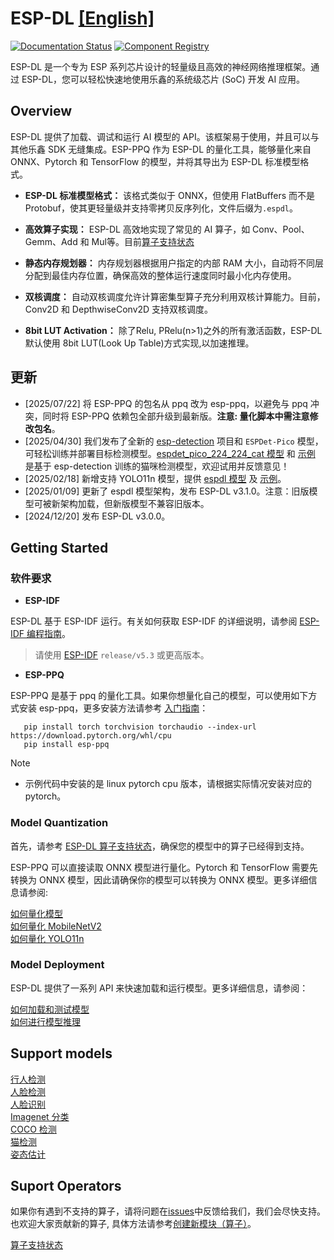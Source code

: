 # ESP-DL [[English]](./README.md)

[![Documentation Status](./docs/_static/doc_latest.svg)](https://docs.espressif.com/projects/esp-dl/zh_CN/latest/index.html)    [![Component Registry](https://components.espressif.com/components/espressif/esp-dl/badge.svg)](https://components.espressif.com/components/espressif/esp-dl)

ESP-DL 是一个专为 ESP 系列芯片设计的轻量级且高效的神经网络推理框架。通过 ESP-DL，您可以轻松快速地使用乐鑫的系统级芯片 (SoC) 开发 AI 应用。

## Overview

ESP-DL 提供了加载、调试和运行 AI 模型的 API。该框架易于使用，并且可以与其他乐鑫 SDK 无缝集成。ESP-PPQ 作为 ESP-DL 的量化工具，能够量化来自 ONNX、Pytorch 和 TensorFlow 的模型，并将其导出为 ESP-DL 标准模型格式。

- **ESP-DL 标准模型格式：** 该格式类似于 ONNX，但使用 FlatBuffers 而不是 Protobuf，使其更轻量级并支持零拷贝反序列化，文件后缀为`.espdl`。

- **高效算子实现：** ESP-DL 高效地实现了常见的 AI 算子，如 Conv、Pool、Gemm、Add 和 Mul等。目前[算子支持状态](./operator_support_state.md)

- **静态内存规划器：** 内存规划器根据用户指定的内部 RAM 大小，自动将不同层分配到最佳内存位置，确保高效的整体运行速度同时最小化内存使用。

- **双核调度：** 自动双核调度允许计算密集型算子充分利用双核计算能力。目前，Conv2D 和 DepthwiseConv2D 支持双核调度。

- **8bit LUT Activation：** 除了Relu, PRelu(n>1)之外的所有激活函数，ESP-DL 默认使用 8bit LUT(Look Up Table)方式实现,以加速推理。


## 更新 

- [2025/07/22] 将 ESP-PPQ 的包名从 ppq 改为 esp-ppq，以避免与 ppq 冲突，同时将 ESP-PPQ 依赖包全部升级到最新版。**注意: 量化脚本中需注意修改包名**。
- [2025/04/30] 我们发布了全新的 [esp-detection](https://github.com/espressif/esp-detection) 项目和 `ESPDet-Pico` 模型，可轻松训练并部署目标检测模型。[espdet_pico_224_224_cat 模型](./models/cat_detect/) 和 [示例](./examples/cat_detect/) 是基于 esp-detection 训练的猫咪检测模型，欢迎试用并反馈意见！    
- [2025/02/18] 新增支持 YOLO11n 模型，提供 [espdl 模型](https://github.com/espressif/esp-dl/tree/master/models/coco_detect) 及 [示例](https://github.com/espressif/esp-dl/tree/master/examples/yolo11_detect)。    
- [2025/01/09] 更新了 espdl 模型架构，发布 ESP-DL v3.1.0。注意：旧版模型可被新架构加载，但新版模型不兼容旧版本。   
- [2024/12/20] 发布 ESP-DL v3.0.0。   


## Getting Started

### 软件要求

- **ESP-IDF**  

ESP-DL 基于 ESP-IDF 运行。有关如何获取 ESP-IDF 的详细说明，请参阅 [ESP-IDF 编程指南](https://idf.espressif.com)。

> 请使用 [ESP-IDF](https://github.com/espressif/esp-idf) `release/v5.3` 或更高版本。

- **ESP-PPQ**

ESP-PPQ 是基于 ppq 的量化工具。如果你想量化自己的模型，可以使用如下方式安装 esp-ppq，更多安装方法请参考 [入门指南](https://docs.espressif.com/projects/esp-dl/zh_CN/latest/getting_started/readme.html#)：

```
   pip install torch torchvision torchaudio --index-url https://download.pytorch.org/whl/cpu
   pip install esp-ppq
```

> [!NOTE]
> - 示例代码中安装的是 linux pytorch cpu 版本，请根据实际情况安装对应的 pytorch。

### Model Quantization

首先，请参考 [ESP-DL 算子支持状态](./operator_support_state.md)，确保您的模型中的算子已经得到支持。

ESP-PPQ 可以直接读取 ONNX 模型进行量化。Pytorch 和 TensorFlow 需要先转换为 ONNX 模型，因此请确保你的模型可以转换为 ONNX 模型。更多详细信息请参阅:  

[如何量化模型](https://docs.espressif.com/projects/esp-dl/zh_CN/latest/tutorials/how_to_quantize_model.html)  
[如何量化 MobileNetV2](https://docs.espressif.com/projects/esp-dl/zh_CN/latest/tutorials/how_to_deploy_mobilenetv2.html#how-to-quantize-mobilenetv2)   
[如何量化 YOLO11n](https://docs.espressif.com/projects/esp-dl/zh_CN/latest/tutorials/how_to_deploy_yolo11n.html#how-to-quantize-yolo11n)  


### Model Deployment
ESP-DL 提供了一系列 API 来快速加载和运行模型。更多详细信息，请参阅：

[如何加载和测试模型](https://docs.espressif.com/projects/esp-dl/zh_CN/latest/tutorials/how_to_load_test_profile_model.html)  
[如何进行模型推理](https://docs.espressif.com/projects/esp-dl/zh_CN/latest/tutorials/how_to_run_model.html)  


## Support models

[行人检测](./models/pedestrian_detect/)     
[人脸检测](./models/human_face_detect/)     
[人脸识别](./models/human_face_recognition/)     
[Imagenet 分类](./models/imagenet_cls/)    
[COCO 检测](./models/coco_detect/)    
[猫检测](./models/cat_detect/)  
[姿态估计](./models/coco_pose/)

## Suport Operators

如果你有遇到不支持的算子，请将问题在[issues](https://github.com/espressif/esp-dl/issues)中反馈给我们，我们会尽快支持。  
也欢迎大家贡献新的算子, 具体方法请参考[创建新模块（算子）](https://docs.espressif.com/projects/esp-dl/zh_CN/latest/tutorials/how_to_add_a_new_module%28operator%29.html)。

[算子支持状态](./operator_support_state.md)
